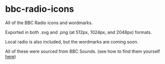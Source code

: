 # bbc-radio-icons

All of the BBC Radio icons and wordmarks.

Exported in both .svg and .png (at 512px, 1024px, and 2048px) formats.

Local radio is also included, but the wordmarks are coming soon.

All of these were sourced from BBC Sounds. (see how to find them yourself [here](./SOURCES.md))

